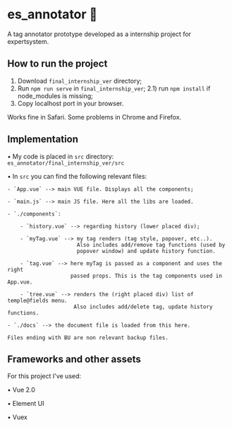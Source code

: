 # es_annotator :memo:

A tag annotator prototype developed as a internship project for expertsystem.


## How to run the project

1) Download `final_internship_ver` directory;
2) Run `npm run serve` in `final_internship_ver`;
2.1) run `npm install` if node_modules is missing;
3) Copy localhost port in your browser.

Works fine in Safari.
Some problems in Chrome and Firefox.


## Implementation

•   My code is placed in `src` directory:
    `es_annotator/final_internship_ver/src`
    
•   In `src` you can find the following relevant files:
    
    - `App.vue` --> main VUE file. Displays all the components;
    
    - `main.js` --> main JS file. Here all the libs are loaded.
    
    - `./components`:
       
        - `history.vue` --> regarding history (lower placed div);
       
        - `myTag.vue` --> my tag renders (tag style, popover, etc..).
                          Also includes add/remove tag functions (used by
                          popover window) and update history function.
       
        - `tag.vue` --> here myTag is passed as a component and uses the right
                        passed props. This is the tag components used in App.vue.
       
        - `tree.vue` --> renders the (right placed div) list of temple@fields menu.
                         Also includes add/delete tag, update history functions.
    
    - `./docs` --> the document file is loaded from this here.
    
    Files ending with BU are non relevant backup files.
    

## Frameworks and other assets

For this project I've used:

• Vue 2.0

• Element UI

• Vuex
